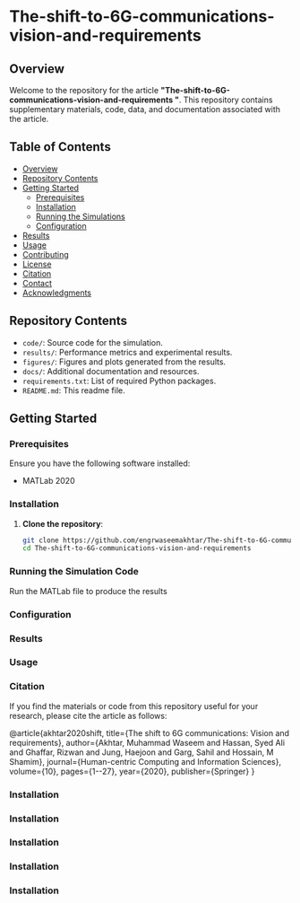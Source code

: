 # The-shift-to-6G-communications-vision-and-requirements 


## Overview

Welcome to the repository for the article **"The-shift-to-6G-communications-vision-and-requirements "**. This repository contains supplementary materials, code, data, and documentation associated with the article.

## Table of Contents

- [Overview](#overview)
- [Repository Contents](#repository-contents)
- [Getting Started](#getting-started)
  - [Prerequisites](#prerequisites)
  - [Installation](#installation)
  - [Running the Simulations](#running-the-simulations)
  - [Configuration](#configuration)
- [Results](#results)
- [Usage](#usage)
- [Contributing](#contributing)
- [License](#license)
- [Citation](#citation)
- [Contact](#contact)
- [Acknowledgments](#acknowledgments)

## Repository Contents

- `code/`: Source code for the simulation.
- `results/`: Performance metrics and experimental results.
- `figures/`: Figures and plots generated from the results.
- `docs/`: Additional documentation and resources.
- `requirements.txt`: List of required Python packages.
- `README.md`: This readme file.

## Getting Started

### Prerequisites

Ensure you have the following software installed:

- MATLab 2020 


### Installation

1. **Clone the repository**:
   ```bash
   git clone https://github.com/engrwaseemakhtar/The-shift-to-6G-communications-vision-and-requirements.git
   cd The-shift-to-6G-communications-vision-and-requirements

### Running the Simulation Code

Run the MATLab file to produce the results

### Configuration

### Results

### Usage

### Citation
If you find the materials or code from this repository useful for your research, please cite the article as follows:

@article{akhtar2020shift,
  title={The shift to 6G communications: Vision and requirements},
  author={Akhtar, Muhammad Waseem and Hassan, Syed Ali and Ghaffar, Rizwan and Jung, Haejoon and Garg, Sahil and Hossain, M Shamim},
  journal={Human-centric Computing and Information Sciences},
  volume={10},
  pages={1--27},
  year={2020},
  publisher={Springer}
}


### Installation

### Installation

### Installation

### Installation

### Installation
